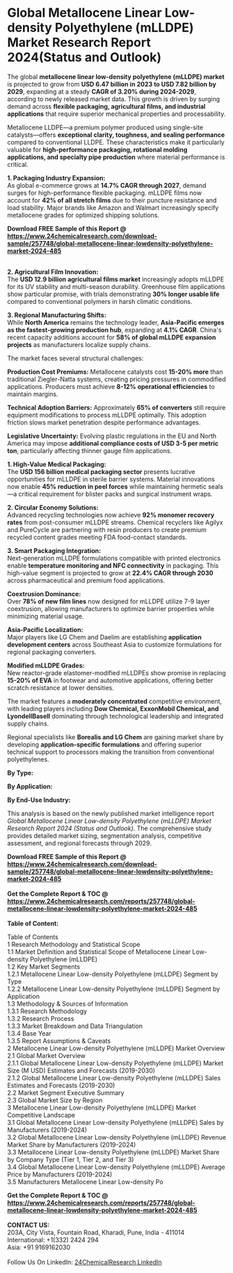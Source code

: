 <h1>Global Metallocene Linear Low-density Polyethylene (mLLDPE) Market Research Report 2024(Status and Outlook)</h1><p>The global <strong>metallocene linear low-density polyethylene (mLLDPE) market</strong> is projected to grow from <strong>USD 6.47 billion in 2023 to USD 7.82 billion by 2029</strong>, expanding at a steady <strong>CAGR of 3.20% during 2024-2029</strong>, according to newly released market data. This growth is driven by surging demand across <strong>flexible packaging, agricultural films, and industrial applications</strong> that require superior mechanical properties and processability.</p><p>Metallocene LLDPE—a premium polymer produced using single-site catalysts—offers <strong>exceptional clarity, toughness, and sealing performance</strong> compared to conventional LLDPE. These characteristics make it particularly valuable for <strong>high-performance packaging, rotational molding applications, and specialty pipe production</strong> where material performance is critical.</p><p><strong>1. Packaging Industry Expansion:</strong><br>
As global e-commerce grows at <strong>14.7% CAGR through 2027</strong>, demand surges for high-performance flexible packaging. mLLDPE films now account for <strong>42% of all stretch films</strong> due to their puncture resistance and load stability. Major brands like Amazon and Walmart increasingly specify metallocene grades for optimized shipping solutions.</p><div><b>Download FREE Sample of this Report @ 
            <a href="https://www.24chemicalresearch.com/download-sample/257748/global-metallocene-linear-lowdensity-polyethylene-market-2024-485">
            https://www.24chemicalresearch.com/download-sample/257748/global-metallocene-linear-lowdensity-polyethylene-market-2024-485</a></b></div><br><p><strong>2. Agricultural Film Innovation:</strong><br>
The <strong>USD 12.9 billion agricultural films market</strong> increasingly adopts mLLDPE for its UV stability and multi-season durability. Greenhouse film applications show particular promise, with trials demonstrating <strong>30% longer usable life</strong> compared to conventional polymers in harsh climatic conditions.</p><p><strong>3. Regional Manufacturing Shifts:</strong><br>
While <strong>North America</strong> remains the technology leader, <strong>Asia-Pacific emerges as the fastest-growing production hub</strong>, expanding at <strong>4.1% CAGR</strong>. China's recent capacity additions account for <strong>58% of global mLLDPE expansion projects</strong> as manufacturers localize supply chains.</p><p>The market faces several structural challenges:</p><p><strong>Production Cost Premiums:</strong> Metallocene catalysts cost <strong>15-20% more</strong> than traditional Ziegler-Natta systems, creating pricing pressures in commodified applications. Producers must achieve <strong>8-12% operational efficiencies</strong> to maintain margins.</p><p><strong>Technical Adoption Barriers:</strong> Approximately <strong>65% of converters</strong> still require equipment modifications to process mLLDPE optimally. This adoption friction slows market penetration despite performance advantages.</p><p><strong>Legislative Uncertainty:</strong> Evolving plastic regulations in the EU and North America may impose <strong>additional compliance costs of USD 3-5 per metric ton</strong>, particularly affecting thinner gauge film applications.</p><p><strong>1. High-Value Medical Packaging:</strong><br>
The <strong>USD 156 billion medical packaging sector</strong> presents lucrative opportunities for mLLDPE in sterile barrier systems. Material innovations now enable <strong>45% reduction in peel forces</strong> while maintaining hermetic seals—a critical requirement for blister packs and surgical instrument wraps.</p><p><strong>2. Circular Economy Solutions:</strong><br>
Advanced recycling technologies now achieve <strong>92% monomer recovery rates</strong> from post-consumer mLLDPE streams. Chemical recyclers like Agilyx and PureCycle are partnering with resin producers to create premium recycled content grades meeting FDA food-contact standards.</p><p><strong>3. Smart Packaging Integration:</strong><br>
Next-generation mLLDPE formulations compatible with printed electronics enable <strong>temperature monitoring and NFC connectivity</strong> in packaging. This high-value segment is projected to grow at <strong>22.4% CAGR through 2030</strong> across pharmaceutical and premium food applications.</p><p><strong>Coextrusion Dominance:</strong><br>
	Over <strong>78% of new film lines</strong> now designed for mLLDPE utilize 7-9 layer coextrusion, allowing manufacturers to optimize barrier properties while minimizing material usage.</p><p><strong>Asia-Pacific Localization:</strong><br>
	Major players like LG Chem and Daelim are establishing <strong>application development centers</strong> across Southeast Asia to customize formulations for regional packaging converters.</p><p><strong>Modified mLLDPE Grades:</strong><br>
	New reactor-grade elastomer-modified mLLDPEs show promise in replacing <strong>15-20% of EVA</strong> in footwear and automotive applications, offering better scratch resistance at lower densities.</p><p>The market features a <strong>moderately concentrated</strong> competitive environment, with leading players including <strong>Dow Chemical, ExxonMobil Chemical, and LyondellBasell</strong> dominating through technological leadership and integrated supply chains.</p><p>Regional specialists like <strong>Borealis and LG Chem</strong> are gaining market share by developing <strong>application-specific formulations</strong> and offering superior technical support to processors making the transition from conventional polyethylenes.</p><p><strong>By Type:</strong></p><p><strong>By Application:</strong></p><p><strong>By End-Use Industry:</strong></p><p>This analysis is based on the newly published market intelligence report <em>Global Metallocene Linear Low-density Polyethylene (mLLDPE) Market Research Report 2024 (Status and Outlook)</em>. The comprehensive study provides detailed market sizing, segmentation analysis, competitive assessment, and regional forecasts through 2029.</p><div><b>Download FREE Sample of this Report @ 
            <a href="https://www.24chemicalresearch.com/download-sample/257748/global-metallocene-linear-lowdensity-polyethylene-market-2024-485">
            https://www.24chemicalresearch.com/download-sample/257748/global-metallocene-linear-lowdensity-polyethylene-market-2024-485</a></b></div><br><div><b>Get the Complete Report & TOC @ 
            <a href="https://www.24chemicalresearch.com/reports/257748/global-metallocene-linear-lowdensity-polyethylene-market-2024-485">
            https://www.24chemicalresearch.com/reports/257748/global-metallocene-linear-lowdensity-polyethylene-market-2024-485</a></b></div><br>
            <b>Table of Content:</b><p>Table of Contents<br />
1 Research Methodology and Statistical Scope<br />
1.1 Market Definition and Statistical Scope of Metallocene Linear Low-density Polyethylene (mLLDPE)<br />
1.2 Key Market Segments<br />
1.2.1 Metallocene Linear Low-density Polyethylene (mLLDPE) Segment by Type<br />
1.2.2 Metallocene Linear Low-density Polyethylene (mLLDPE) Segment by Application<br />
1.3 Methodology & Sources of Information<br />
1.3.1 Research Methodology<br />
1.3.2 Research Process<br />
1.3.3 Market Breakdown and Data Triangulation<br />
1.3.4 Base Year<br />
1.3.5 Report Assumptions & Caveats<br />
2 Metallocene Linear Low-density Polyethylene (mLLDPE) Market Overview<br />
2.1 Global Market Overview<br />
2.1.1 Global Metallocene Linear Low-density Polyethylene (mLLDPE) Market Size (M USD) Estimates and Forecasts (2019-2030)<br />
2.1.2 Global Metallocene Linear Low-density Polyethylene (mLLDPE) Sales Estimates and Forecasts (2019-2030)<br />
2.2 Market Segment Executive Summary<br />
2.3 Global Market Size by Region<br />
3 Metallocene Linear Low-density Polyethylene (mLLDPE) Market Competitive Landscape<br />
3.1 Global Metallocene Linear Low-density Polyethylene (mLLDPE) Sales by Manufacturers (2019-2024)<br />
3.2 Global Metallocene Linear Low-density Polyethylene (mLLDPE) Revenue Market Share by Manufacturers (2019-2024)<br />
3.3 Metallocene Linear Low-density Polyethylene (mLLDPE) Market Share by Company Type (Tier 1, Tier 2, and Tier 3)<br />
3.4 Global Metallocene Linear Low-density Polyethylene (mLLDPE) Average Price by Manufacturers (2019-2024)<br />
3.5 Manufacturers Metallocene Linear Low-density Po</p><div><b>Get the Complete Report & TOC @ 
            <a href="https://www.24chemicalresearch.com/reports/257748/global-metallocene-linear-lowdensity-polyethylene-market-2024-485">
            https://www.24chemicalresearch.com/reports/257748/global-metallocene-linear-lowdensity-polyethylene-market-2024-485</a></b></div><br><b>CONTACT US:</b><br>
            203A, City Vista, Fountain Road, Kharadi, Pune, India - 411014<br>
            International: +1(332) 2424 294<br>
            Asia: +91 9169162030 <br><br>
            Follow Us On LinkedIn: <a href="https://www.linkedin.com/company/24chemicalresearch/">24ChemicalResearch LinkedIn</a>